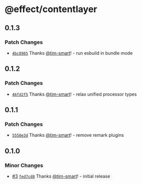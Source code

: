 # @effect/contentlayer

## 0.1.3

### Patch Changes

- [`4bc8985`](https://github.com/Effect-TS/content/commit/4bc89857fa1408af6db2750d18ea2cf484d823f8) Thanks [@tim-smart](https://github.com/tim-smart)! - run esbuild in bundle mode

## 0.1.2

### Patch Changes

- [`46fd2f5`](https://github.com/Effect-TS/content/commit/46fd2f55c0bbfd6d9d64795d675ba5a6327e2633) Thanks [@tim-smart](https://github.com/tim-smart)! - relax unified processor types

## 0.1.1

### Patch Changes

- [`5550e3d`](https://github.com/Effect-TS/content/commit/5550e3de05b43a52fe2f2ac739e89551e476ffa1) Thanks [@tim-smart](https://github.com/tim-smart)! - remove remark plugins

## 0.1.0

### Minor Changes

- [#3](https://github.com/Effect-TS/content/pull/3) [`fed7cd8`](https://github.com/Effect-TS/content/commit/fed7cd827f64515cbd8b51730d3280912d6088dc) Thanks [@tim-smart](https://github.com/tim-smart)! - initial release
